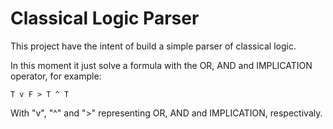 # Classical Logic Parser
This project have the intent of build a simple parser of classical logic.

In this moment it just solve a formula with the OR, AND and IMPLICATION operator, for example:

`T v F > T ^ T`

With "v", "^" and ">" representing OR, AND and IMPLICATION, respectivaly.